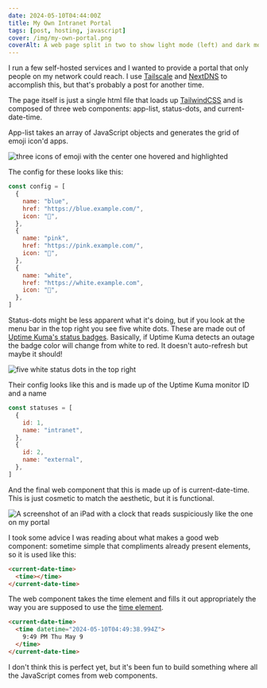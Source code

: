 ```yaml
---
date: 2024-05-10T04:44:00Z
title: My Own Intranet Portal
tags: [post, hosting, javascript]
cover: /img/my-own-portal.png
coverAlt: A web page split in two to show light mode (left) and dark mode (right) it features a status bar with a clock, icon, and 5 status indicator dots. under it is a frosted grid of icons for various self-hosted services
---
```


I run a few self-hosted services and I wanted to provide a portal that only people on my network could reach. I use [Tailscale](https://tailscale.com/) and [NextDNS](https://nextdns.io/?from=qa2cg8e9) to accomplish this, but that's probably a post for another time.

The page itself is just a single html file that loads up [TailwindCSS](https://tailwindcss.com/) and is composed of three web components: app-list, status-dots, and current-date-time.

App-list takes an array of JavaScript objects and generates the grid of emoji icon'd apps.

![three icons of emoji with the center one hovered and highlighted](https://melkat.blog/img/my-own-portal2.jpg)

The config for these looks like this:

```javascript
const config = [
  {
    name: "blue",
    href: "https://blue.example.com/",
    icon: "🩵",
  },
  {
    name: "pink",
    href: "https://pink.example.com/",
    icon: "🩷",
  },
  {
    name: "white",
    href: "https://white.example.com",
    icon: "🤍",
  },
]
```

Status-dots might be less apparent what it's doing, but if you look at the menu bar in the top right you see five white dots. These are made out of [Uptime Kuma's status badges](https://github.com/louislam/uptime-kuma/wiki/Badge). Basically, if Uptime Kuma detects an outage the badge color will change from white to red. It doesn't auto-refresh but maybe it should!

![five white status dots in the top right](https://melkat.blog/img/my-own-portal3.jpg)

Their config looks like this and is made up of the Uptime Kuma monitor ID and a name

```javascript
const statuses = [
  {
    id: 1,
    name: "intranet",
  },
  {
    id: 2,
    name: "external",
  },
]
```

And the final web component that this is made up of is current-date-time. This is just cosmetic to match the aesthetic, but it is functional.

![A screenshot of an iPad with a clock that reads suspiciously like the one on my portal](https://melkat.blog/img/my-own-portal4.jpg)

I took some advice I was reading about what makes a good web component: sometime simple that compliments already present elements, so it is used like this:
    
```html
<current-date-time>
  <time></time>
</current-date-time>
```

The web component takes the time element and fills it out appropriately the way you are supposed to use the [time element](https://developer.mozilla.org/en-US/docs/Web/HTML/Element/time).
    
```html
<current-date-time>
  <time datetime="2024-05-10T04:49:38.994Z">
    9:49 PM Thu May 9
  </time>
</current-date-time>
```

I don't think this is perfect yet, but it's been fun to build something where all the JavaScript comes from web components.
